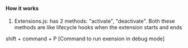 #### How it works
1. Extensions.js: has 2 methods: "activate", "deactivate". Both these methods are like lifecycle hooks when the extension starts and ends

shift + command + P [Command to run exension in debug mode]